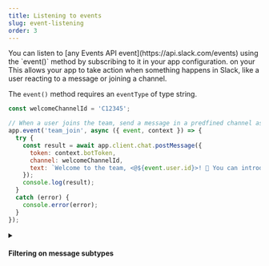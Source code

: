 ```yaml
---
title: Listening to events
slug: event-listening
order: 3
---
```


<div class="section-content">
You can listen to [any Events API event](https://api.slack.com/events) using the `event()` method by subscribing to it in your app configuration. on your This allows your app to take action when something happens in Slack, like a user reacting to a message or joining a channel.

The `event()` method requires an `eventType` of type string.
</div>

```javascript
const welcomeChannelId = 'C12345';

// When a user joins the team, send a message in a predfined channel asking them to introduce themselves
app.event('team_join', async ({ event, context }) => {
  try {
    const result = await app.client.chat.postMessage({
      token: context.botToken,
      channel: welcomeChannelId,
      text: `Welcome to the team, <@${event.user.id}>! 🎉 You can introduce yourself in this channel.`
    });
    console.log(result);
  }
  catch (error) {
    console.error(error);
  }
});
```

<details class="secondary-wrapper" >
<summary class="section-head" markdown="0">
<h4 class="section-head">Filtering on message subtypes</h4>
</summary>

<div class="secondary-content" markdown="0">
A `message()` listener is equivalent to `event('message')`

You can filter on subtypes of events by using the built-in `matchEventSubtype()` middleware. Common message subtypes like `bot_message` and `message_replied` can be found [on the message event page](https://api.slack.com/events/message#message_subtypes).
</div>

```javascript
// Matches all messages from bot users
app.message(subtype('bot_message'), ({ message }) => {
  console.log(`The bot user ${message.user} said ${message.text}`);
});
```

</details>
